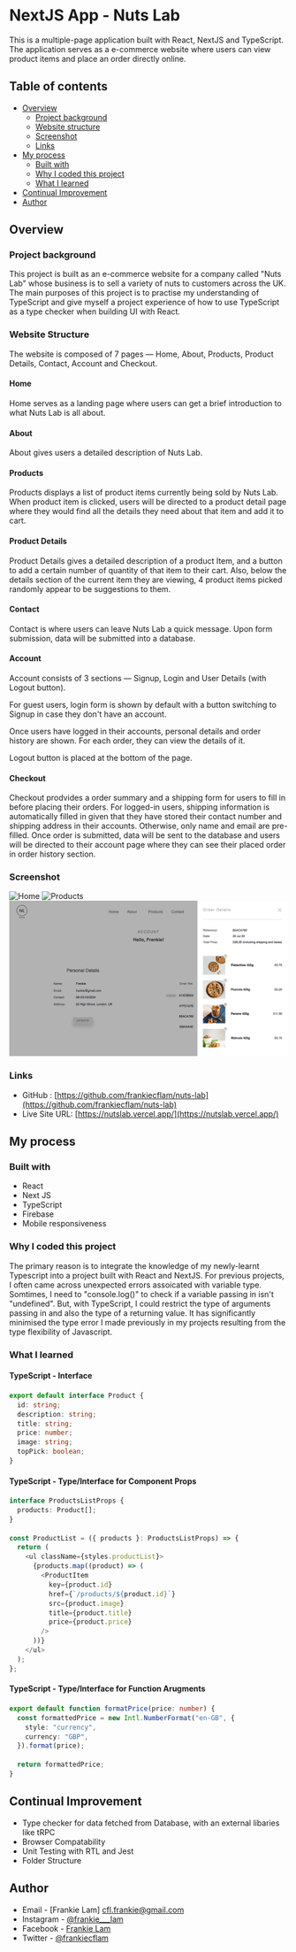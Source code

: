 # NextJS App - Nuts Lab

This is a multiple-page application built with React, NextJS and TypeScript. The application serves as a e-commerce website where users can view product items and place an order directly online.

## Table of contents

- [Overview](#overview)
  - [Project background](#project-background)
  - [Website structure](#website-structure)
  - [Screenshot](#screenshot)
  - [Links](#links)
- [My process](#my-process)
  - [Built with](#built-with)
  - [Why I coded this project](#why-i-coded-this-project)
  - [What I learned](#what-i-learned)
- [Continual Improvement](#continual-improvement)
- [Author](#author)

## Overview

### Project background

This project is built as an e-commerce website for a company called "Nuts Lab" whose business is to sell a variety of nuts to customers across the UK. The main purposes of this project is to practise my understanding of TypeScript and give myself a project experience of how to use TypeScript as a type checker when building UI with React.

### Website Structure

The website is composed of 7 pages — Home, About, Products, Product Details, Contact, Account and Checkout.

#### Home

Home serves as a landing page where users can get a brief introduction to what Nuts Lab is all about.

#### About

About gives users a detailed description of Nuts Lab.

#### Products

Products displays a list of product items currently being sold by Nuts Lab. When product item is clicked, users will be directed to a product detail page where they would find all the details they need about that item and add it to cart.

#### Product Details

Product Details gives a detailed description of a product Item, and a button to add a certain number of quantity of that item to their cart. Also, below the details section of the current item they are viewing, 4 product items picked randomly appear to be suggestions to them.

#### Contact

Contact is where users can leave Nuts Lab a quick message. Upon form submission, data will be submitted into a database.

#### Account

Account consists of 3 sections — Signup, Login and User Details (with Logout button).

For guest users, login form is shown by default with a button switching to Signup in case they don't have an account.

Once users have logged in their accounts, personal details and order history are shown. For each order, they can view the details of it.

Logout button is placed at the bottom of the page.

#### Checkout

Checkout prodvides a order summary and a shipping form for users to fill in before placing their orders. For logged-in users, shipping information is automatically filled in given that they have stored their contact number and shipping address in their accounts. Otherwise, only name and email are pre-filled. Once order is submitted, data will be sent to the database and users will be directed to their account page where they can see their placed order in order history section.

### Screenshot

![Home](./project_screenshots/Home-Desktop.png)
![Products](./project_screenshots/Products-Desktop.png)
![Account - Order Details](./project_screenshots/OrderDetails-Desktop.png)

### Links

- GitHub : [https://github.com/frankiecflam/nuts-lab](https://github.com/frankiecflam/nuts-lab)
- Live Site URL: [https://nutslab.vercel.app/](https://nutslab.vercel.app/)

## My process

### Built with

- React
- Next JS
- TypeScript
- Firebase
- Mobile responsiveness

### Why I coded this project

The primary reason is to integrate the knowledge of my newly-learnt Typescript into a project built with React and NextJS. For previous projects, I often came across unexpected errors assoicated with variable type. Somtimes, I need to "console.log()" to check if a variable passing in isn't "undefined". But, with TypeScript, I could restrict the type of arguments passing in and also the type of a returning value. It has significantly minimised the type error I made previously in my projects resulting from the type flexibility of Javascript.

### What I learned

#### TypeScript - Interface

```ts
export default interface Product {
  id: string;
  description: string;
  title: string;
  price: number;
  image: string;
  topPick: boolean;
}
```

#### TypeScript - Type/Interface for Component Props

```ts
interface ProductsListProps {
  products: Product[];
}

const ProductList = ({ products }: ProductsListProps) => {
  return (
    <ul className={styles.productList}>
      {products.map((product) => (
        <ProductItem
          key={product.id}
          href={`/products/${product.id}`}
          src={product.image}
          title={product.title}
          price={product.price}
        />
      ))}
    </ul>
  );
};
```

#### TypeScript - Type/Interface for Function Arugments

```ts
export default function formatPrice(price: number) {
  const formattedPrice = new Intl.NumberFormat("en-GB", {
    style: "currency",
    currency: "GBP",
  }).format(price);

  return formattedPrice;
}
```

## Continual Improvement

- Type checker for data fetched from Database, with an external libaries like tRPC
- Browser Compatability
- Unit Testing with RTL and Jest
- Folder Structure

## Author

- Email - [Frankie Lam] cfl.frankie@gmail.com
- Instagram - [@frankie\_\_\_lam](https://www.instagram.com/frankie___lam/)
- Facebook - [Frankie Lam](https://www.facebook.com/frankiecflam/)
- Twitter - [@frankiecflam](https://twitter.com/frankiecflam)